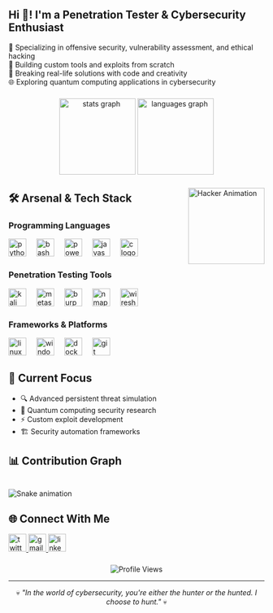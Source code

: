 <h2 align="left">Hi 👋! I'm a Penetration Tester & Cybersecurity Enthusiast</h2>

<p align="left">🔐 Specializing in offensive security, vulnerability assessment, and ethical hacking<br>
🐍 Building custom tools and exploits from scratch<br>
🎯 Breaking real-life solutions with code and creativity<br>
🌐 Exploring quantum computing applications in cybersecurity</p>

###

<div align="center">
  <img src="https://github-readme-stats.vercel.app/api?username=godly-raam&hide_title=false&hide_rank=false&show_icons=true&include_all_commits=true&count_private=true&disable_animations=false&theme=dark&locale=en&hide_border=false&bg_color=0d1117&title_color=58a6ff&text_color=c9d1d9&icon_color=f85149" height="150" alt="stats graph"  />
  <img src="https://github-readme-stats.vercel.app/api/top-langs?username=godly-raam&locale=en&hide_title=false&layout=compact&card_width=320&langs_count=6&theme=dark&hide_border=false&bg_color=0d1117&title_color=58a6ff&text_color=c9d1d9" height="150" alt="languages graph"  />
</div>

###

<img align="right" height="150" src="https://media.giphy.com/media/M9gbBd9nbDrOTu1Mqx/giphy.gif" alt="Hacker Animation" />

## 🛠️ Arsenal & Tech Stack

### Programming Languages
<div align="left">
  <img src="https://cdn.jsdelivr.net/gh/devicons/devicon/icons/python/python-original.svg" height="35" alt="python logo" title="Python" />
  <img width="12" />
  <img src="https://www.vectorlogo.zone/logos/gnu_bash/gnu_bash-icon.svg" height="35" alt="bash logo" title="Bash" />
  <img width="12" />
  <img src="https://raw.githubusercontent.com/PowerShell/PowerShell/master/assets/ps_black_64.svg" height="35" alt="powershell logo" title="PowerShell" />
  <img width="12" />
  <img src="https://cdn.jsdelivr.net/gh/devicons/devicon/icons/javascript/javascript-original.svg" height="35" alt="javascript logo" title="JavaScript" />
  <img width="12" />
  <img src="https://cdn.jsdelivr.net/gh/devicons/devicon/icons/c/c-original.svg" height="35" alt="c logo" title="C" />
</div>

### Penetration Testing Tools
<div align="left">
  <img src="https://www.kali.org/images/kali-dragon-icon.svg" height="35" alt="kali linux" title="Kali Linux" />
  <img width="12" />
  <img src="https://github.com/rapid7/metasploit-framework/raw/master/documentation/logos/metasploit_logo.png" height="35" alt="metasploit" title="Metasploit" />
  <img width="12" />
  <img src="https://portswigger.net/content/images/logos/burp-suite-professional.svg" height="35" alt="burp suite" title="Burp Suite" />
  <img width="12" />
  <img src="https://nmap.org/images/nmap-logo-256x256.png" height="35" alt="nmap" title="Nmap" />
  <img width="12" />
  <img src="https://www.wireshark.org/assets/images/wireshark-fin@2x.png" height="35" alt="wireshark" title="Wireshark" />
</div>

### Frameworks & Platforms
<div align="left">
  <img src="https://cdn.jsdelivr.net/gh/devicons/devicon/icons/linux/linux-original.svg" height="35" alt="linux logo" title="Linux" />
  <img width="12" />
  <img src="https://cdn.jsdelivr.net/gh/devicons/devicon/icons/windows8/windows8-original.svg" height="35" alt="windows logo" title="Windows" />
  <img width="12" />
  <img src="https://cdn.jsdelivr.net/gh/devicons/devicon/icons/docker/docker-original.svg" height="35" alt="docker logo" title="Docker" />
  <img width="12" />
  <img src="https://cdn.jsdelivr.net/gh/devicons/devicon/icons/git/git-original.svg" height="35" alt="git logo" title="Git" />
</div>

###

## 🎯 Current Focus
- 🔍 Advanced persistent threat simulation
- 🧬 Quantum computing security research
- ⚡ Custom exploit development
- 🏗️ Security automation frameworks

## 📊 Contribution Graph
<br clear="both">
<img src="https://raw.githubusercontent.com/godly-raam/godly-raam/output/snake-red.svg" alt="Snake animation" />

###

## 🌐 Connect With Me

<div align="left">
  <a href="https://x.com/0xBanshoman" target="_blank">
    <img src="https://img.shields.io/static/v1?message=Twitter&logo=twitter&label=&color=1DA1F2&logoColor=white&labelColor=&style=for-the-badge" height="35" alt="twitter logo" />
  </a>
  <a href="mailto:rambabu.ksingh2005@gmail.com">
    <img src="https://img.shields.io/static/v1?message=Gmail&logo=gmail&label=&color=D14836&logoColor=white&labelColor=&style=for-the-badge" height="35" alt="gmail logo" />
  </a>
  <a href="https://linkedin.com/in/yourprofile" target="_blank">
    <img src="https://img.shields.io/static/v1?message=LinkedIn&logo=linkedin&label=&color=0077B5&logoColor=white&labelColor=&style=for-the-badge" height="35" alt="linkedin logo" />
  </a>
</div>

###

<div align="center">
  <img src="https://komarev.com/ghpvc/?username=godly-raam&color=red&style=flat-square&label=Profile+Views" alt="Profile Views" />
</div>

---

<p align="center">💀 <i>"In the world of cybersecurity, you're either the hunter or the hunted. I choose to hunt."</i> 💀</p>